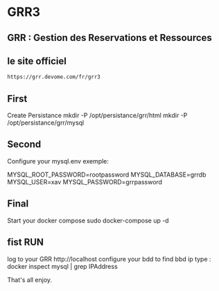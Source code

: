 # GRR3
## GRR : Gestion des Reservations et Ressources 
## le site officiel
```sh
https://grr.devome.com/fr/grr3
```
## First
Create Persistance
mkdir -P /opt/persistance/grr/html
mkdir -P /opt/persistance/grr/mysql
 
## Second
Configure your mysql.env
exemple:

MYSQL_ROOT_PASSWORD=rootpassword
MYSQL_DATABASE=grrdb
MYSQL_USER=xav
MYSQL_PASSWORD=grrpassword

## Final
Start your docker compose
sudo docker-compose up -d

## fist RUN
log to your GRR
http://localhost 
configure your bdd 
to find bbd ip type : docker inspect mysql | grep IPAddress

That's all
enjoy.

